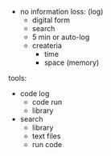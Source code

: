 * no information loss: (log)
    * digital form
    * search
    * 5 min or auto-log
    * createria 
         * time 
         * space (memory)

tools:
   * code log
      * code run
      * library
   * search
      * library
      * text files
      * run code
